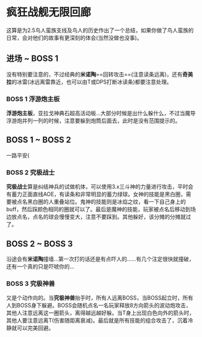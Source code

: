 # 疯狂战舰无限回廊

这算是为2.5鸟人蛮族支线及鸟人的历史作出了一个总结，如果你做了鸟人蛮族的日常，会对他们的故事有更深刻的体会(当然没做也没事)。

## 进场 ~ BOSS 1 

没有特别要注意的，不过经典的**米诺陶**==回转攻击==(注意读条远离)，还有**奇美拉**的冰雷(冰远离雷靠近，也可以由T或DPS打断冰读条)都要注意处理。

### BOSS 1 浮游炮主板
**浮游炮主板**，亚拉戈神典石超高活动板…大部分时候是出什么躲什么，不过当魔导浮游炮并列一列的时候，注意要躲到炮筒后面去，此时是没有范围提示的。

## BOSS 1 ~ BOSS 2

一路平安(

### BOSS 2 究极战士
**究极战士**算是纠结神兵的试做机体，可以使用3.x三斗神的力量进行攻击，平时会有蓄力正面直线AOE，有读条和非常明显的蓄力绿球。女神的技能是黑白圈，需要被点名黑白圈的人重叠站位。鬼神的技能则是冰焰之纹，看一下自己身上的buff，然后踩颜色相同的圈就可以了。最后是魔神的技能，玩家被点名后移动到场边放点名，点名的球会慢慢变大，注意不要踩到。其他躲好，该分摊的分摊就过了。

## BOSS 2 ~ BOSS 3

沿途会有**米诺陶**撞墙…第一次打的话还是有点吓人的……有几个注定很快就撞破，还有一个真的只是吓唬你的…

### BOSS 3 究极神兽

又是个动作向的。当**究极神兽**抬手时，<Role name="tank" /><Role name="healer" /><Role name="dps" />所有人远离BOSS，当BOSS起立时，所有人到BOSS身下躲避。BOSS会随机点名一名玩家释放8方向箭头的波动炮攻击，其他人注意远离这一圈箭头，离得越远越好躲。当T身上出现白色向外的箭头时，<Role name="healer" /><Role name="dps" />其他人要注意远离T(伤害随距离衰减)。最后就是所有技能的组合攻击了，沉着冷静就可以完美回避。